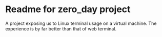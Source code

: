 # Readme for zero_day project

A project exposing us to Linux terminal usage on a virtual machine.
The experience is by far better than that of web terminal.